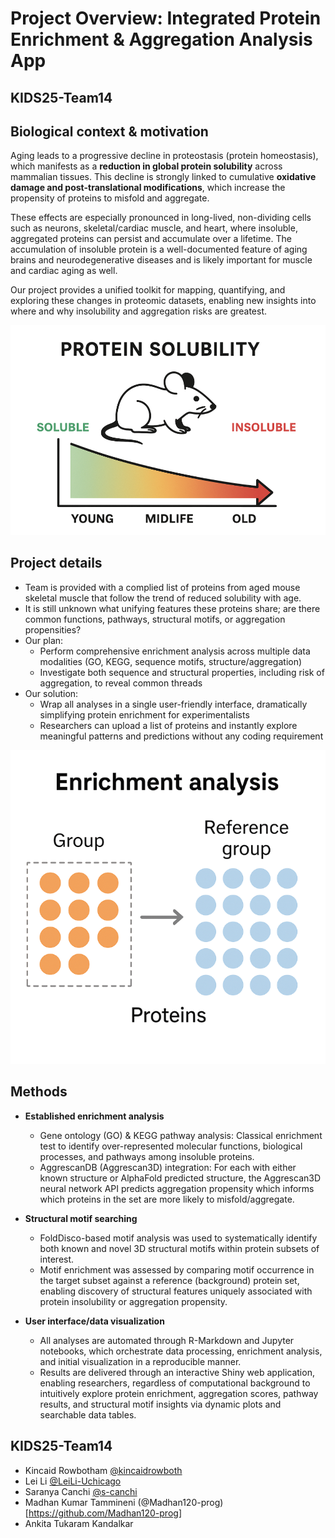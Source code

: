 # Project Overview: Integrated Protein Enrichment & Aggregation Analysis App
## KIDS25-Team14

## Biological context & motivation

Aging leads to a progressive decline in proteostasis (protein homeostasis), which manifests as a **reduction in global protein solubility** across mammalian tissues. This decline is strongly linked to cumulative **oxidative damage and post-translational modifications**, which increase the propensity of proteins to misfold and aggregate.

These effects are especially pronounced in long-lived, non-dividing cells such as neurons, skeletal/cardiac muscle, and heart, where insoluble, aggregated proteins can persist and accumulate over a lifetime. The accumulation of insoluble protein is a well-documented feature of aging brains and neurodegenerative diseases and is likely important for muscle and cardiac aging as well.

Our project provides a unified toolkit for mapping, quantifying, and exploring these changes in proteomic datasets, enabling new insights into where and why insolubility and aggregation risks are greatest.

![mouse solutbility](assets/mouse_aging_solubility.png)


## Project details

* Team is provided with a complied list of proteins from aged mouse skeletal muscle that follow the trend of reduced solubility with age.
* It is still unknown what unifying features these proteins share; are there common functions, pathways, structural motifs, or aggregation propensities?
* Our plan:
    * Perform comprehensive enrichment analysis across multiple data modalities (GO, KEGG, sequence motifs, structure/aggregation)
    * Investigate both sequence and structural properties, including risk of aggregation, to reveal common threads
* Our solution:
    * Wrap all analyses in a single user-friendly interface, dramatically simplifying protein enrichment for experimentalists
    * Researchers can upload a list of proteins and instantly explore meaningful patterns and predictions without any coding requirement

![enrichment analysis](assets/enrichment_analysis.png)

## Methods

* **Established enrichment analysis** 
    * Gene ontology (GO) & KEGG pathway analysis: Classical enrichment test to identify over-represented molecular functions, biological processes, and pathways among insoluble proteins.
    * AggrescanDB (Aggrescan3D) integration: For each with either known structure or AlphaFold predicted structure, the Aggrescan3D neural network API predicts aggregation propensity which informs which proteins in the set are more likely to misfold/aggregate.

* **Structural motif searching** 
    * FoldDisco-based motif analysis was used to systematically identify both known and novel 3D structural motifs within protein subsets of interest.
    * Motif enrichment was assessed by comparing motif occurrence in the target subset against a reference (background) protein set, enabling discovery of structural features uniquely associated with protein insolubility or aggregation propensity.

* **User interface/data visualization**
    * All analyses are automated through R-Markdown and Jupyter notebooks, which orchestrate data processing, enrichment analysis, and initial visualization in a reproducible manner.
    * Results are delivered through an interactive Shiny web application, enabling researchers, regardless of computational background to intuitively explore protein enrichment, aggregation scores, pathway results, and structural motif insights via dynamic plots and searchable data tables.

## KIDS25-Team14 

* Kincaid Rowbotham [@kincaidrowboth](https://github.com/kincaidrowboth)
* Lei Li [@LeiLi-Uchicago](https://github.com/LeiLi-Uchicago)
* Saranya Canchi [@s-canchi](https://github.com/s-canchi)
* Madhan Kumar Tammineni (@Madhan120-prog)[https://github.com/Madhan120-prog]
* Ankita Tukaram Kandalkar 


